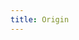 ```yaml
---
title: Origin
---
```


<script>
    if (/(x64|WOW64)/i.test(navigator.userAgent)) {
        window.location.href = "https://www.dm.origin.com/download";
    }
    if (/(x86_64)/i.test(navigator.userAgent)) {
        window.location.href = "https://www.dm.origin.com/download";
    }
    if (/(Macintosh)/i.test(navigator.userAgent)) {
        window.location.href = "https://www.dm.origin.com/mac/download";
    }
    if (/(iPhone|iPod)/i.test(navigator.userAgent)) {
        alert("This app does not work on your device.");
    }
    if (/(iPad)/i.test(navigator.userAgent)) {
        alert("This app does not work on your device.");
    }
    if (/(Android)/i.test(navigator.userAgent)) {
        alert("This app does not work on your device.");
    }
</script>
